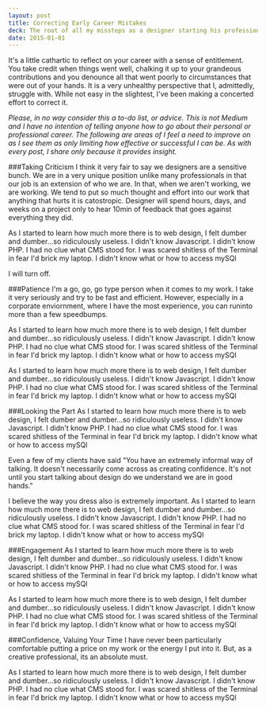 ```yaml
---
layout: post
title: Correcting Early Career Mistakes
deck: The root of all my missteps as a designer starting his professional career is an unfortunate combination of immaturity, impatience, and a lack of confidence&mdash;traits I'd imagine most young professionals, admittedly, face time-to-time.
date: 2015-01-01
---
```


It's a little cathartic to reflect on your career with a sense of entitlement. You take credit when things went well, chalking it up to your grandeous contributions and you denounce all that went poorly to circumstances that were out of your hands. It is a very unhealthy perspective that I, admittedly, struggle with. While not easy in the slightest, I've been making a concerted effort to correct it.

<em>Please, in no way consider this a to-do list, or advice. This is not Medium and I have no intention of telling anyone how to go about their personal or professional career. The following are areas of I feel a need to improve on as I see them as only limiting how effective or successful I can be. As with every post, I share only because it provides insight.</em>


###Taking Criticism
I think it very fair to say we designers are a sensitive bunch. We are in a very unique position unlike many professionals in that our job is an extension of who we are. In that, when we aren't working, we are working. We tend to put so much thought and effort into our work that anything that hurts it is catostropic. Designer will spend hours, days, and weeks on a project only to hear 10min of feedback that goes against everything they did.

As I started to learn how much more there is to web design, I felt dumber and dumber...so ridiculously useless. I didn't know Javascript. I didn't know PHP. I had no clue what CMS stood for. I was scared shitless of the Terminal in fear I'd brick my laptop. I didn't know what or how to access mySQl

I will turn off.

###Patience
I'm a go, go, go type person when it comes to my work. I take it very seriously and try to be fast and efficient. However, especially in a corporate enviornment, where I have the most experience, you can runinto more than a few speedbumps. 

As I started to learn how much more there is to web design, I felt dumber and dumber...so ridiculously useless. I didn't know Javascript. I didn't know PHP. I had no clue what CMS stood for. I was scared shitless of the Terminal in fear I'd brick my laptop. I didn't know what or how to access mySQl

As I started to learn how much more there is to web design, I felt dumber and dumber...so ridiculously useless. I didn't know Javascript. I didn't know PHP. I had no clue what CMS stood for. I was scared shitless of the Terminal in fear I'd brick my laptop. I didn't know what or how to access mySQl

###Looking the Part
As I started to learn how much more there is to web design, I felt dumber and dumber...so ridiculously useless. I didn't know Javascript. I didn't know PHP. I had no clue what CMS stood for. I was scared shitless of the Terminal in fear I'd brick my laptop. I didn't know what or how to access mySQl

Even a few of my clients have said "You have an extremely informal way of talking. It doesn't necessarily come across as creating confidence. It's not until you start talking about design do we understand we are in good hands." 

I believe the way you dress also is extremely important. As I started to learn how much more there is to web design, I felt dumber and dumber...so ridiculously useless. I didn't know Javascript. I didn't know PHP. I had no clue what CMS stood for. I was scared shitless of the Terminal in fear I'd brick my laptop. I didn't know what or how to access mySQl

###Engagement
As I started to learn how much more there is to web design, I felt dumber and dumber...so ridiculously useless. I didn't know Javascript. I didn't know PHP. I had no clue what CMS stood for. I was scared shitless of the Terminal in fear I'd brick my laptop. I didn't know what or how to access mySQl

As I started to learn how much more there is to web design, I felt dumber and dumber...so ridiculously useless. I didn't know Javascript. I didn't know PHP. I had no clue what CMS stood for. I was scared shitless of the Terminal in fear I'd brick my laptop. I didn't know what or how to access mySQl

###Confidence, Valuing Your Time
I have never been particularly comfortable putting a price on my work or the energy I put into it. But, as a creative professional, its an absolute must.

As I started to learn how much more there is to web design, I felt dumber and dumber...so ridiculously useless. I didn't know Javascript. I didn't know PHP. I had no clue what CMS stood for. I was scared shitless of the Terminal in fear I'd brick my laptop. I didn't know what or how to access mySQl